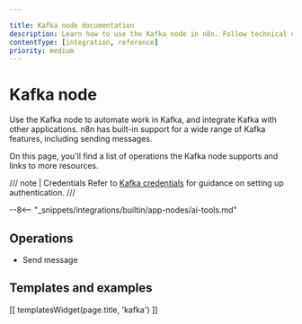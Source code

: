 ```yaml
---

title: Kafka node documentation
description: Learn how to use the Kafka node in n8n. Follow technical documentation to integrate Kafka node into your workflows.
contentType: [integration, reference]
priority: medium
---
```


# Kafka node

Use the Kafka node to automate work in Kafka, and integrate Kafka with other applications. n8n has built-in support for a wide range of Kafka features, including sending messages. 

On this page, you'll find a list of operations the Kafka node supports and links to more resources.

/// note | Credentials
Refer to [Kafka credentials](/integrations/builtin/credentials/kafka.md) for guidance on setting up authentication. 
///

--8<-- "_snippets/integrations/builtin/app-nodes/ai-tools.md"

## Operations

- Send message

## Templates and examples

<!-- see https://www.notion.so/n8n/Pull-in-templates-for-the-integrations-pages-37c716837b804d30a33b47475f6e3780 -->
[[ templatesWidget(page.title, 'kafka') ]]
